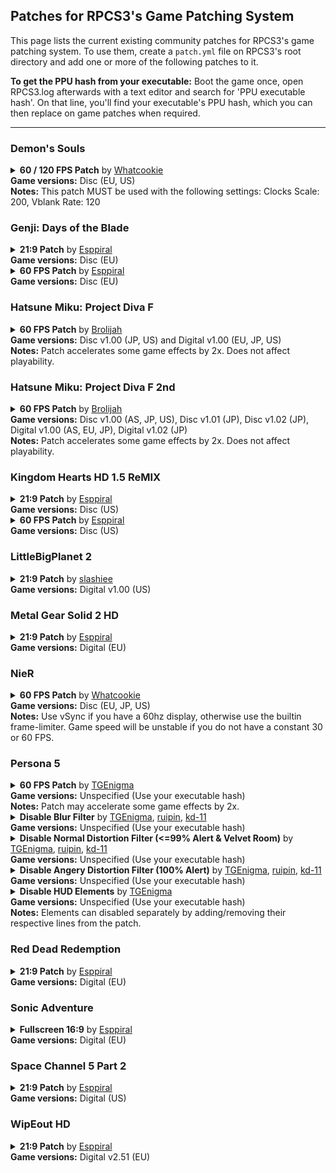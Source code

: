 ## Patches for RPCS3's Game Patching System

This page lists the current existing community patches for RPCS3's game patching system. To use them, create a `patch.yml` file on RPCS3's root directory and add one or more of the following patches to it.

**To get the PPU hash from your executable:** Boot the game once, open RPCS3.log afterwards with a text editor and search for 'PPU executable hash'. On that line, you'll find your executable's PPU hash, which you can then replace on game patches when required.

---


### Demon's Souls

<details>
<summary>
<b>60 / 120 FPS Patch</b> by <a href="https://github.com/Whatcookie" target="_blank">Whatcookie</a>
<br>
<b>Game versions:</b> Disc (EU, US)
<br>
<b>Notes:</b> This patch MUST be used with the following settings: Clocks Scale: 200, Vblank Rate: 120
</summary>

```
# 1.0.1

PPU-83681f6110d33442329073b72b8dc88a2f677172: #BLUS30443
# OPTIONAL: Disable dynamic exposure (can turn off WCB for 20% faster performance)
# Enable this if you experience flickering
#  - [be16, 0x00025EDC, 0x981f]

# Alter fixed timestep
  - [ bef32, 0x018c8db4, 0.01666667 ] # for 60fps
#  - [ bef32, 0x018c8db4, 0.00833334 ] # for 120fps

PPU-5446a2645880eefa75f7e374abd6b7818511e2ef: #BLES00932
# OPTIONAL: Disable dynamic exposure (can turn off WCB for 20% faster performance)
# Enable this if you experience flickering
#  - [be16, 0x00026AC4, 0x981f]

# Alter fixed timestep
  - [ bef32, 0x018c8f20, 0.01666667 ] # for 60fps
#  - [ bef32, 0x018c8f20, 0.00833334 ] # for 120fps
```
</details>



### Genji: Days of the Blade

<details>
<summary>
<b>21:9 Patch</b> by <a href="https://github.com/Esppiral" target="_blank">Esppiral</a>
<br>
<b>Game versions:</b> Disc (EU)
</summary>

```
# Genji: Days of the Blade [BCES00002]
PPU-4aeb132cdf86d9c4ab20e48ae70cc823e455e05d:
  - [be32, 0x100FA8B0, 0x4017B9AA] # 21:9 
```

</details>

<details>
<summary>
<b>60 FPS Patch</b> by <a href="https://github.com/Esppiral" target="_blank">Esppiral</a>
<br>
<b>Game versions:</b> Disc (EU)
</summary>

```
# Genji: Days of the Blade [BCES00002]
PPU-4aeb132cdf86d9c4ab20e48ae70cc823e455e05d:
  - [be32, 0x100FA964, 0x00000000] # for 60fps
```

</details>



### Hatsune Miku: Project Diva F

<details>
<summary>
<b>60 FPS Patch</b> by <a href="https://github.com/Brolijah" target="_blank">Brolijah</a>
<br>
<b>Game versions:</b> Disc v1.00 (JP, US) and Digital v1.00 (EU, JP, US)
<br>
<b>Notes:</b> Patch accelerates some game effects by 2x. Does not affect playability.
</summary>

```
# Project DIVA F USA Disc & PSN 1.00
PPU-f3227f57ec001582b253035fd90de77f05ead470:
  - [be32, 0xBF289C, 0x3F800000]
  - [be16, 0x589496, 0x0001]
  - [be16, 0x5894BA, 0x0001]
  - [be16, 0x589802, 0x0001]
  - [be16, 0x58982A, 0x0001]

# Project DIVA F EUR PSN 1.00
PPU-c02e3b52e3d75f52f76fb8f0fb5be7ca4d921949:
  - [be32, 0xBF289C, 0x3F800000]
  - [be16, 0x589496, 0x0001]
  - [be16, 0x5894BA, 0x0001]
  - [be16, 0x589802, 0x0001]
  - [be16, 0x58982A, 0x0001]

# Project DIVA F JAP Disc & PSN 1.00
PPU-1105af0a4d6a4a1481930c6f3090c476cde06c4c:
  - [be32, 0xBF22FC, 0x3F800000]
  - [be16, 0x586202, 0x0001]
  - [be16, 0x586226, 0x0001]
  - [be16, 0x58656E, 0x0001]
  - [be16, 0x586596, 0x0001]
```

</details>



### Hatsune Miku: Project Diva F 2nd

<details>
<summary>
<b>60 FPS Patch</b> by <a href="https://github.com/Brolijah" target="_blank">Brolijah</a>
<br>
<b>Game versions:</b> Disc v1.00 (AS, JP, US), Disc v1.01 (JP), Disc v1.02 (JP), Digital v1.00 (AS, EU, JP), Digital v1.02 (JP)
<br>
<b>Notes:</b> Patch accelerates some game effects by 2x. Does not affect playability.
</summary>

```
# Project DIVA F 2nd USA Disc 1.00 (Maybe also PSN?)
PPU-092c43e2bcacccfe3cdc22b0ab8062b91d4e1cf9: # BLUS31431 ver. 1.00
  - [be32, 0x0423C8, 0x3F800000]
  - [be16, 0x6AF44E, 0x0001]
  - [be16, 0x6AF46E, 0x0001]
  - [be16, 0x6AF492, 0x0001]
  - [be16, 0x6AF4B6, 0x0001]

# Project DIVA F 2nd EUR PSN 1.00 (Maybe also Disc?)
PPU-67e0e7c9b2a7a340c914a0d078e25aac1047e4d4: # NPEB02013 ver. 1.00
  - [be32, 0x0423C8, 0x3F800000]
  - [be16, 0x6AF44E, 0x0001]
  - [be16, 0x6AF46E, 0x0001]
  - [be16, 0x6AF492, 0x0001]
  - [be16, 0x6AF4B6, 0x0001]

# Project DIVA F 2nd ASIA Disc 1.00
PPU-51d336edfa3774f2db83ed030611f462c097c40b: # BLAS50723 ver. 1.00
  - [be32, 0x042390, 0x3F800000]
  - [be16, 0x6AF0B6, 0x0001]
  - [be16, 0x6AF0D6, 0x0001]
  - [be16, 0x6AF0FA, 0x0001]
  - [be16, 0x6AF11E, 0x0001]

# Project DIVA F 2nd ASIA PSN 1.00
PPU-c70b15d3f6694af74fa329dd4fc25fe28a59e9cc: # NPHB00671 ver. 1.00
  - [be32, 0x042390, 0x3F800000]
  - [be16, 0x6AF0B6, 0x0001]
  - [be16, 0x6AF0D6, 0x0001]
  - [be16, 0x6AF0FA, 0x0001]
  - [be16, 0x6AF11E, 0x0001]

# Project DIVA F 2nd JAP Disc & PSN 1.00 
PPU-c3291f5919ca147ac854de10f7436f4ad494233f: # BLJM61079/NPJB00435 ver. 1.00
  - [be32, 0x041F40, 0x3F800000]
  - [be16, 0x6A48F6, 0x0001]
  - [be16, 0x6A4916, 0x0001]
  - [be16, 0x6A493A, 0x0001]
  - [be16, 0x6A495E, 0x0001]

# Project DIVA F 2nd JAP Disc 1.01
PPU-058cf39c07fd13f100c1f6dc40a0ead9bf3ad51b: # BLJM61079 ver. 1.01
  - [be32, 0x041F40, 0x3F800000]
  - [be16, 0x6A48F6, 0x0001]
  - [be16, 0x6A4916, 0x0001]
  - [be16, 0x6A493A, 0x0001]
  - [be16, 0x6A495E, 0x0001]

# Project DIVA F 2nd JAP Disc 1.02
PPU-8fc9f26ed77cc9237db0e6348dcf9d6c451b6220: # BLJM61079 ver. 1.02
  - [be32, 0x041F40, 0x3F800000]
  - [be16, 0x6A48F6, 0x0001]
  - [be16, 0x6A4916, 0x0001]
  - [be16, 0x6A493A, 0x0001]
  - [be16, 0x6A495E, 0x0001]

# Project DIVA F 2nd JAP PSN 1.02
PPU-311fcd98af6adc5e64e6a833eb959f43b0976193: # NPJB00435 ver. 1.02
  - [be32, 0x041F78, 0x3F800000]
  - [be16, 0x6AB316, 0x0001]
  - [be16, 0x6AB336, 0x0001]
  - [be16, 0x6AB35A, 0x0001]
  - [be16, 0x6AB37E, 0x0001]
```

</details>



### Kingdom Hearts HD 1.5 ReMIX

<details>
<summary>
<b>21:9 Patch</b> by <a href="https://github.com/Esppiral" target="_blank">Esppiral</a>
<br>
<b>Game versions:</b> Disc (US)
</summary>

```
PPU-d626d9832ed48d1ff0d8d97e53a4e23df50cfae6:
  - [be32, 0xEB170, 0x3FAAAAAB] # VERT+ (21.9)
  - [be32, 0xEB16C, 0x3FC00000] # ZOOM+ (21.9)
```

</details>

<details>
<summary>
<b>60 FPS Patch</b> by <a href="https://github.com/Esppiral" target="_blank">Esppiral</a>
<br>
<b>Game versions:</b> Disc (US)
</summary>

```
PPU-d626d9832ed48d1ff0d8d97e53a4e23df50cfae6:
  - [be32, 0x20D1016, 0x00000000] # 60fps
```

</details>



### LittleBigPlanet 2

<details>
<summary>
<b>21:9 Patch</b> by <a href="https://github.com/slashiee" target="_blank">slashiee</a>
<br>
<b>Game versions:</b> Digital v1.00 (US)
<br>
</summary>

```
# LittleBigPlanet 2 1.33 [NPUA80662]
lbp2AspectRatio_133_NPUA80662: &lbp2AspectRatio_133_NPUA80662
    - [ bef32, 0x00D9C8EC, 2.37037037 ]
PPU-a74423ca913fc18e46cfe926db1d48e41f9858a9: # NPUA80662
    - [ load, lbp2AspectRatio_133_NPUA80662 ]
```

</details>



### Metal Gear Solid 2 HD

<details>
<summary>
<b>21:9 Patch</b> by <a href="https://github.com/Esppiral" target="_blank">Esppiral</a>
<br>
<b>Game versions:</b> Digital (EU)
</summary>

```
# METAL GEAR SOLID 2 HD EDITION [NPEB00685]
PPU-79c9f5ae14fe84851dca7bfe33f58bee3367730b:
  - [be32, 0xDEE1B0, 0x3F100001] #INGAME 21:9 AR
```

</details>



### NieR

<details>
<summary>
<b>60 FPS Patch</b> by <a href="https://github.com/Whatcookie" target="_blank">Whatcookie</a>
<br>
<b>Game versions:</b> Disc (EU, JP, US)
<br>
<b>Notes:</b> Use vSync if you have a 60hz display, otherwise use the builtin frame-limiter. Game speed will be unstable if you do not have a constant 30 or 60 FPS.
</summary>

```
PPU-13950b2e29e05a115fe317815d3da9d2b2baee65: #BLUS30481/BLES00826
- [ be32, 0x00f7c3b8, 0x386003e8 ] # li  r3, 3e8

PPU-f098ee8410599c81c89f90d698340a078dc69a90: #BLJM60223
- [ be32, 0x00f7cbcc, 0x386003e8 ] # li  r3, 3e8
```

</details>



### Persona 5

<details>
<summary>
<b>60 FPS Patch</b> by <a href="https://github.com/TGEnigma" target="_blank">TGEnigma</a>
<br>
<b>Game versions:</b> Unspecified (Use your executable hash)
<br>
<b>Notes:</b> Patch may accelerate some game effects by 2x.
</summary>

```
# Update 4/30/2018: Fix various timings, incl. battle, fix voice cutoff during cutscenes
p5_60FPS: &p5_60FPS
    - [ be32, 0x00010268, 0x9061009C ] # set update rate to 60 -> r3, 0xE0+var_44(r1)
    - [ be32, 0x008FC864, 0x60000000 ] # nop cellGcmSetSecondVFrequency
    - [ bef32, 0x00012484, 0.01666667 ]
    - [ bef32, 0x00045678, 0.01666667 ]
    - [ bef32, 0x000616F0, 0.01666667 ]
    - [ bef32, 0x00073F20, 0.01666667 ]
    # - [ bef32, 0x000753A0, 0.01666667 ] Doubles camera speed
    - [ bef32, 0x00077E54, 0.01666667 ]
    - [ bef32, 0x00078A70, 0.01666667 ]
    - [ bef32, 0x0007A238, 0.01666667 ]
    - [ bef32, 0x00081864, 0.01666667 ]
    - [ bef32, 0x000885C8, 0.01666667 ]
    - [ bef32, 0x0008C550, 0.01666667 ]
    - [ bef32, 0x0008D6D0, 0.01666667 ]
    - [ bef32, 0x000D058C, 0.01666667 ]
    - [ bef32, 0x000D0B4C, 0.01666667 ]
    - [ bef32, 0x000E4754, 0.01666667 ]
    - [ bef32, 0x000E50F0, 0.01666667 ]
    - [ bef32, 0x000E8190, 0.01666667 ]
    - [ bef32, 0x000F8B78, 0.01666667 ]
    - [ bef32, 0x00101CE8, 0.01666667 ]
    - [ bef32, 0x001E7344, 0.01666667 ]
    - [ bef32, 0x001EB0D4, 0.01666667 ]
    - [ bef32, 0x001EB328, 0.01666667 ]
    - [ bef32, 0x001EB814, 0.01666667 ]
    - [ bef32, 0x001EB940, 0.01666667 ]
    - [ bef32, 0x001EBA04, 0.01666667 ]
    - [ bef32, 0x001EBBA0, 0.01666667 ]
    - [ bef32, 0x001EBCD0, 0.01666667 ]
    - [ bef32, 0x001ECCA0, 0.01666667 ]
    - [ bef32, 0x00234C64, 0.01666667 ]
    - [ bef32, 0x0023F4BC, 0.01666667 ]
    - [ bef32, 0x002400BC, 0.01666667 ]
    - [ bef32, 0x00240BB0, 0.01666667 ]
    - [ bef32, 0x0029231C, 0.01666667 ]
    - [ bef32, 0x00294A70, 0.01666667 ]
    - [ bef32, 0x002952F8, 0.01666667 ]
    #- [ bef32, 0x002B027C, 0.01666667 ] Makes it impossible to run < 60 fps
    - [ bef32, 0x002B0688, 0.01666667 ]
    - [ bef32, 0x002B6154, 0.01666667 ]
    - [ bef32, 0x002B71F8, 0.01666667 ]
    - [ bef32, 0x002B82C8, 0.01666667 ]
    - [ bef32, 0x002B98F8, 0.01666667 ]
    - [ bef32, 0x002B9F8C, 0.01666667 ]
    - [ bef32, 0x002BA614, 0.01666667 ]
    - [ bef32, 0x002BC84C, 0.01666667 ]
    - [ bef32, 0x002BCD2C, 0.01666667 ]
    - [ bef32, 0x002C550C, 0.01666667 ]
    - [ bef32, 0x002D1328, 0.01666667 ]
    #- [ bef32, 0x002D230C, 0.01666667 ] Doubles movement speed
    - [ bef32, 0x002D2DDC, 0.01666667 ]
    - [ bef32, 0x002D8A10, 0.01666667 ]
    - [ bef32, 0x002D8A18, 0.01666667 ]
    - [ bef32, 0x002DA46C, 0.01666667 ]
    - [ bef32, 0x002FBB00, 0.01666667 ]
    - [ bef32, 0x0030E258, 0.01666667 ]
    - [ bef32, 0x003181D4, 0.01666667 ]
    - [ bef32, 0x0031CE24, 0.01666667 ]
    - [ bef32, 0x0031DBE0, 0.01666667 ]
    - [ bef32, 0x0033DBD0, 0.01666667 ]
    - [ bef32, 0x00358664, 0.01666667 ]
    - [ bef32, 0x00359020, 0.01666667 ]
    - [ bef32, 0x0035AD10, 0.01666667 ]
    - [ bef32, 0x00364A98, 0.01666667 ]
    - [ bef32, 0x0037429C, 0.01666667 ]
    - [ bef32, 0x00376E7C, 0.01666667 ]
    - [ bef32, 0x00379B08, 0.01666667 ]
    - [ bef32, 0x0037AAAC, 0.01666667 ]
    - [ bef32, 0x0037CF54, 0.01666667 ]
    - [ bef32, 0x0037DB7C, 0.01666667 ]
    - [ bef32, 0x003803F4, 0.01666667 ]
    - [ bef32, 0x00387A80, 0.01666667 ]
    - [ bef32, 0x00388684, 0.01666667 ]
    - [ bef32, 0x003ACBC0, 0.01666667 ]
    - [ bef32, 0x003BDDD0, 0.01666667 ]
    - [ bef32, 0x003E944C, 0.01666667 ]
    - [ bef32, 0x003F35EC, 0.01666667 ]
    - [ bef32, 0x003F6FF4, 0.01666667 ]
    - [ bef32, 0x0058CE18, 0.01666667 ]
    - [ bef32, 0x0058DE64, 0.01666667 ]
    - [ bef32, 0x0058E82C, 0.01666667 ]
    - [ bef32, 0x0058E958, 0.01666667 ]
    - [ bef32, 0x0058F47C, 0.01666667 ]
    - [ bef32, 0x0058FA00, 0.01666667 ]
    - [ bef32, 0x0058FAB4, 0.01666667 ]
    - [ bef32, 0x0058FBE4, 0.01666667 ]
    - [ bef32, 0x0058FD2C, 0.01666667 ]
    - [ bef32, 0x0058FE6C, 0.01666667 ]
    - [ bef32, 0x00590A04, 0.01666667 ]
    - [ bef32, 0x005B6914, 0.01666667 ]
    - [ bef32, 0x005F1C6C, 0.01666667 ]
    - [ bef32, 0x0062076C, 0.01666667 ] # battle related stuff
    - [ bef32, 0x007072BC, 0.01666667 ]
    - [ bef32, 0x00722D7C, 0.01666667 ]
    - [ bef32, 0x0073C840, 0.01666667 ]
    - [ bef32, 0x00772E50, 0.01666667 ]
    - [ bef32, 0x0087B338, 0.01666667 ]
    - [ bef32, 0x00B10110, 0.01666667 ]
    - [ bef32, 0x00B6AA14, 0.01666667 ]
    - [ bef32, 0x00B6AA38, 0.01666667 ]
    - [ bef32, 0x00B70B48, 0.01666667 ]
    - [ bef32, 0x00B70BC8, 0.01666667 ]
    - [ bef32, 0x00B71CF4, 0.01666667 ]
    - [ bef32, 0x00B72F38, 0.01666667 ]
    - [ bef32, 0x00CFF46C, 0.01666667 ]
    - [ bef32, 0x00061700, 0.1666667 ]
    - [ bef32, 0x00069AA4, 0.1666667 ]
    - [ bef32, 0x0007A1EC, 0.1666667 ]
    - [ bef32, 0x00081880, 0.1666667 ]
    - [ bef32, 0x000C8258, 0.1666667 ]
    - [ bef32, 0x000C991C, 0.1666667 ]
    - [ bef32, 0x00101CCC, 0.1666667 ]
    - [ bef32, 0x001E2C44, 0.1666667 ]
    - [ bef32, 0x001E61E8, 0.1666667 ]
    - [ bef32, 0x001E7338, 0.1666667 ]
    - [ bef32, 0x00250C50, 0.1666667 ]
    - [ bef32, 0x00256B20, 0.1666667 ]
    - [ bef32, 0x00292100, 0.1666667 ]
    - [ bef32, 0x00294A60, 0.1666667 ]
    - [ bef32, 0x002952E4, 0.1666667 ]
    - [ bef32, 0x0029FD98, 0.1666667 ]
    - [ bef32, 0x002A1BB8, 0.1666667 ]
    - [ bef32, 0x002A41D0, 0.1666667 ]
    - [ bef32, 0x002A6124, 0.1666667 ]
    - [ bef32, 0x002B4FF0, 0.1666667 ]
    - [ bef32, 0x002B60DC, 0.1666667 ]
    - [ bef32, 0x002B7174, 0.1666667 ]
    - [ bef32, 0x002B82F4, 0.1666667 ]
    - [ bef32, 0x002B8E74, 0.1666667 ]
    - [ bef32, 0x002BA600, 0.1666667 ]
    - [ bef32, 0x002BAB30, 0.1666667 ]
    - [ bef32, 0x002BB4E0, 0.1666667 ]
    - [ bef32, 0x002BB808, 0.1666667 ]
    - [ bef32, 0x002BC368, 0.1666667 ]
    - [ bef32, 0x002BC844, 0.1666667 ]
    - [ bef32, 0x002BD414, 0.1666667 ]
    - [ bef32, 0x002C4F54, 0.1666667 ]
    - [ bef32, 0x002C4FF0, 0.1666667 ]
    - [ bef32, 0x002C69E4, 0.1666667 ]
    - [ bef32, 0x002D4378, 0.1666667 ]
    - [ bef32, 0x002DD968, 0.1666667 ]
    - [ bef32, 0x002DE538, 0.1666667 ]
    - [ bef32, 0x002DEA04, 0.1666667 ]
    - [ bef32, 0x0030D7A0, 0.1666667 ]
    - [ bef32, 0x0030E6BC, 0.1666667 ]
    - [ bef32, 0x003181B8, 0.1666667 ]
    - [ bef32, 0x0031AFE0, 0.1666667 ]
    - [ bef32, 0x0031CE38, 0.1666667 ]
    - [ bef32, 0x0031DBF0, 0.1666667 ]
    - [ bef32, 0x0031EC74, 0.1666667 ]
    - [ bef32, 0x00322FB4, 0.1666667 ]
    - [ bef32, 0x00356560, 0.1666667 ]
    - [ bef32, 0x003586BC, 0.1666667 ]
    - [ bef32, 0x00358F90, 0.1666667 ]
    - [ bef32, 0x0035A380, 0.1666667 ]
    - [ bef32, 0x0035AA3C, 0.1666667 ]
    - [ bef32, 0x00364A9C, 0.1666667 ]
    - [ bef32, 0x003688C8, 0.1666667 ]
    - [ bef32, 0x00368A88, 0.1666667 ]
    - [ bef32, 0x00368E30, 0.1666667 ]
    - [ bef32, 0x00376FD0, 0.1666667 ]
    - [ bef32, 0x00377538, 0.1666667 ]
    - [ bef32, 0x00377CD8, 0.1666667 ]
    - [ bef32, 0x0037C2B0, 0.1666667 ]
    - [ bef32, 0x0037D310, 0.1666667 ]
    - [ bef32, 0x0037D418, 0.1666667 ]
    - [ bef32, 0x0037D5B4, 0.1666667 ]
    - [ bef32, 0x0037DD08, 0.1666667 ]
    - [ bef32, 0x0037DE10, 0.1666667 ]
    - [ bef32, 0x0037DF78, 0.1666667 ]
    - [ bef32, 0x00382F38, 0.1666667 ]
    - [ bef32, 0x003845F0, 0.1666667 ]
    - [ bef32, 0x00387A6C, 0.1666667 ]
    - [ bef32, 0x00398208, 0.1666667 ]
    - [ bef32, 0x00398460, 0.1666667 ]
    - [ bef32, 0x003999F8, 0.1666667 ]
    - [ bef32, 0x003A7C64, 0.1666667 ]
    - [ bef32, 0x003AA418, 0.1666667 ]
    - [ bef32, 0x003AE0E4, 0.1666667 ]
    - [ bef32, 0x003AE3A0, 0.1666667 ]
    - [ bef32, 0x003B25D8, 0.1666667 ]
    - [ bef32, 0x003BC448, 0.1666667 ]
    - [ bef32, 0x003C58C0, 0.1666667 ]
    - [ bef32, 0x003C67B0, 0.1666667 ]
    - [ bef32, 0x003C6D6C, 0.1666667 ]
    - [ bef32, 0x003EBC20, 0.1666667 ]
    - [ bef32, 0x003EE5F0, 0.1666667 ]
    - [ bef32, 0x003F1FE0, 0.1666667 ]
    - [ bef32, 0x003F6FC0, 0.1666667 ]
    - [ bef32, 0x004EB808, 0.1666667 ]
    - [ bef32, 0x0055251C, 0.1666667 ]
    - [ bef32, 0x0055EC48, 0.1666667 ]
    - [ bef32, 0x0055F4A8, 0.1666667 ]
    - [ bef32, 0x0057DC08, 0.1666667 ]
    - [ bef32, 0x0057E498, 0.1666667 ]
    - [ bef32, 0x005C5364, 0.1666667 ]
    - [ bef32, 0x00620714, 0.1666667 ]
    - [ bef32, 0x00635CB4, 0.1666667 ]
    - [ bef32, 0x00642B98, 0.1666667 ]
    - [ bef32, 0x00654EE8, 0.1666667 ]
    - [ bef32, 0x00662B04, 0.1666667 ]
    - [ bef32, 0x006AFF98, 0.1666667 ]
    - [ bef32, 0x006CAA44, 0.1666667 ]
    - [ bef32, 0x006E0224, 0.1666667 ]
    - [ bef32, 0x006E31A0, 0.1666667 ]
    - [ bef32, 0x006FCD3C, 0.1666667 ]
    - [ bef32, 0x00772E54, 0.1666667 ]
    - [ bef32, 0x00797508, 0.1666667 ]
    - [ bef32, 0x00B52E3C, 0.1666667 ]
    - [ bef32, 0x00B6AD00, 0.1666667 ]
    - [ bef32, 0x00B6B71C, 0.1666667 ]
    - [ bef32, 0x00B6E478, 0.1666667 ]
    - [ bef32, 0x00B6E880, 0.1666667 ]
    - [ bef32, 0x00B6E8B8, 0.1666667 ]
    - [ bef32, 0x00B6E8F0, 0.1666667 ]
    - [ bef32, 0x00B6E928, 0.1666667 ]
    - [ bef32, 0x00B6E960, 0.1666667 ]
    - [ bef32, 0x00B6E998, 0.1666667 ]
    - [ bef32, 0x00B6E9D0, 0.1666667 ]
    - [ bef32, 0x00B6EA08, 0.1666667 ]
    - [ bef32, 0x00B6EA40, 0.1666667 ]
    - [ bef32, 0x00B6EA78, 0.1666667 ]
    - [ bef32, 0x00B6EAB0, 0.1666667 ]
    - [ bef32, 0x00B6EAE8, 0.1666667 ]
    - [ bef32, 0x00B6EB20, 0.1666667 ]
    - [ bef32, 0x00B6EB58, 0.1666667 ]
    - [ bef32, 0x00B6EB90, 0.1666667 ]
    - [ bef32, 0x00B6EBC8, 0.1666667 ]
    - [ bef32, 0x00B6EC00, 0.1666667 ]
    - [ bef32, 0x00B6EC38, 0.1666667 ]
    - [ bef32, 0x00B6EC70, 0.1666667 ]
    - [ bef32, 0x00B6ECA8, 0.1666667 ]
    - [ bef32, 0x00B70A54, 0.1666667 ]
    - [ bef32, 0x00B70AF0, 0.1666667 ]
    - [ bef32, 0x00B70AF8, 0.1666667 ]
    - [ bef32, 0x00B70B00, 0.1666667 ]
    - [ bef32, 0x00B70B08, 0.1666667 ]
    - [ bef32, 0x00B70B10, 0.1666667 ]
    - [ bef32, 0x00B70B20, 0.1666667 ]
    - [ bef32, 0x00B70B78, 0.1666667 ]
    - [ bef32, 0x00B70B88, 0.1666667 ]
    - [ bef32, 0x00B70BB4, 0.1666667 ]
    - [ bef32, 0x00B70BC4, 0.1666667 ]
    - [ bef32, 0x00B70F60, 0.1666667 ]
    - [ bef32, 0x00B71BAC, 0.1666667 ]
    - [ bef32, 0x00B71BBC, 0.1666667 ]
    - [ bef32, 0x00B9BD30, 0.1666667 ]
    - [ bef32, 0x00CF96AC, 0.1666667 ]
    - [ bef32, 0x00CFA1E8, 0.1666667 ]
    - [ bef32, 0x00CFA20C, 0.1666667 ]
    - [ bef32, 0x00CFB210, 0.1666667 ]
    - [ bef32, 0x00CFB778, 0.1666667 ]
    - [ bef32, 0x00CFBC30, 0.1666667 ]
    - [ bef32, 0x00CFBCA8, 0.1666667 ]
    - [ bef32, 0x00CFBFD4, 0.1666667 ]
    - [ bef32, 0x00CFC0A8, 0.1666667 ]
    - [ bef32, 0x00CFF3CC, 0.1666667 ]
    - [ bef32, 0x00CFF3D4, 0.1666667 ]
    - [ bef32, 0x00CFF470, 0.1666667 ]
    - [ bef32, 0x00CFF478, 0.1666667 ]
    - [ bef32, 0x00CFF480, 0.1666667 ]
    - [ bef32, 0x00D06840, 0.1666667 ]
    - [ bef32, 0x00D06848, 0.1666667 ]
    - [ be32, 0x000FB71C, 0x3C603C88 ]
    - [ be32, 0x00109B14, 0x3C603C88 ]
    - [ be32, 0x0023FBDC, 0x3CA03C88 ]
    - [ be32, 0x00240620, 0x3CA03C88 ]
    - [ be32, 0x00241258, 0x3C803C88 ]
    - [ be32, 0x003CA4BC, 0x3C603C88 ]
    - [ be32, 0x0087B448, 0x3C603C88 ]
    - [ be32, 0x00589358, 0x60000000 ] # Fix cutscene voice cutoff

# Replace the PPU hash by the one from your executable
PPU-b8c34f774adb367761706a7f685d4f8d9d355426:
    - [ load, p5_60FPS ]
```

</details>

<details>
<summary>
<b>Disable Blur Filter</b> by <a href="https://github.com/TGEnigma" target="_blank">TGEnigma</a>, <a href="https://github.com/ruipin" target="_blank">ruipin</a>, <a href="https://github.com/kd-11" target="_blank">kd-11</a>
<br>
<b>Game versions:</b> Unspecified (Use your executable hash)
</summary>

```
p5_DisableBlur: &p5_DisableBlur
    - [ be32, 0x00FEE27A, 0x9E001700 ]
    - [ be32, 0x00FEE27E, 0xC801001D ]
    - [ be32, 0x00FEE282, 0x00000000 ]
    - [ be32, 0x00FEE286, 0x00000000 ]
    - [ be32, 0x00FEE28A, 0x1E810100 ]
    - [ be32, 0x00FEE28E, 0xC800001D ]
    - [ be32, 0x00FEE292, 0x00000000 ]
    - [ be32, 0x00FEE296, 0x00000000 ]
# Replace the PPU hash by the one from your executable
PPU-d0b4d4ba47cab3d5d8328ade1af75f0ae4861488:
   - [ load, p5_DisableBlur ]
```

</details>

<details>
<summary>
<b>Disable Normal Distortion Filter (<=99% Alert & Velvet Room)</b> by <a href="https://github.com/TGEnigma" target="_blank">TGEnigma</a>, <a href="https://github.com/ruipin" target="_blank">ruipin</a>, <a href="https://github.com/kd-11" target="_blank">kd-11</a>
<br>
<b>Game versions:</b> Unspecified (Use your executable hash)
</summary>

```
p5_DisableDistortion: &p5_DisableDistortion
    - [ be32, 0x00FE2E28, 0x9E001700 ]
    - [ be32, 0x00FE2E2C, 0xC801001D ]
    - [ be32, 0x00FE2E30, 0x00000000 ]
    - [ be32, 0x00FE2E34, 0x00000000 ]
    - [ be32, 0x00FE2E38, 0x1E810100 ]
    - [ be32, 0x00FE2E3C, 0xC800001D ]
    - [ be32, 0x00FE2E40, 0x00000000 ]
    - [ be32, 0x00FE2E44, 0x00000000 ]
# Replace the PPU hash by the one from your executable
PPU-d0b4d4ba47cab3d5d8328ade1af75f0ae4861488:
   - [ load, p5_DisableDistortion ]
```

</details>

<details>
<summary>
<b>Disable Angery Distortion Filter (100% Alert)</b> by <a href="https://github.com/TGEnigma" target="_blank">TGEnigma</a>, <a href="https://github.com/ruipin" target="_blank">ruipin</a>, <a href="https://github.com/kd-11" target="_blank">kd-11</a>
<br>
<b>Game versions:</b> Unspecified (Use your executable hash)
</summary>

```
p5_Disable100PctDistortion: &p5_Disable100PctDistortion
    - [ be32, 0x00FE31CC, 0x9E001700 ]
    - [ be32, 0x00FE31D0, 0xC801001D ]
    - [ be32, 0x00FE31D4, 0x00000000 ]
    - [ be32, 0x00FE31D8, 0x00000000 ]
    - [ be32, 0x00FE31DC, 0x1E810100 ]
    - [ be32, 0x00FE31E0, 0xC800001D ]
    - [ be32, 0x00FE31E4, 0x00000000 ]
    - [ be32, 0x00FE31E8, 0x00000000 ]
# Replace the PPU hash by the one from your executable
PPU-d0b4d4ba47cab3d5d8328ade1af75f0ae4861488:
   - [ load, p5_Disable100PctDistortion ]
```

</details>

<details>
<summary>
<b>Disable HUD Elements</b> by <a href="https://github.com/TGEnigma" target="_blank">TGEnigma</a>
<br>
<b>Game versions:</b> Unspecified (Use your executable hash)
<br>
<b>Notes:</b> Elements can disabled separately by adding/removing their respective lines from the patch.
</summary>

```
# Replace the PPU hash by the one from your executable
PPU-d0b4d4ba47cab3d5d8328ade1af75f0ae4861488:
    - [ be32, 0xDE4EC, 0x60000000 ] # mission list
    - [ be32, 0xE83F4, 0x60000000 ] # place pict
    - [ be32, 0xE5920, 0x60000000 ] # check
    - [ be32, 0x69CC4, 0x38600001 ] # alert
    - [ be32, 0x5F678, 0x60000000 ] # date
    - [ be32, 0x38A0D0, 0x4838A186 ] # misc field hud
    - [ be32, 0x28FBA0, 0x38600000 ] # party panel
    - [ be32, 0x28FBA4, 0x4E800020 ] # party panel
    - [ be32, 0xD6B48, 0x60000000 ] # mini map
    - [ be32, 0xD6490, 0x60000000 ] # mini map
```

</details>



### Red Dead Redemption 

<details>
<summary>
<b>21:9 Patch</b> by <a href="https://github.com/Esppiral" target="_blank">Esppiral</a>
<br>
<b>Game versions:</b> Digital (EU)
</summary>

```
# Red Dead Redemption [NPEB00833]
PPU-8a18a0314cade28526874128b253acd98863b83d:
  - [be32, 0x474F24, 0x4017B9AA] # 21.9 Aspect Ratio
  - [be32, 0x954B8, 0x4017B9AA] # 21.9 HUD fix for 21.9 AR
```

</details>



### Sonic Adventure

<details>
<summary>
<b>Fullscreen 16:9</b> by <a href="https://github.com/Esppiral" target="_blank">Esppiral</a>
<br>
<b>Game versions:</b> Digital (EU)
</summary>

```
#  Sonic Adventure [NPEB00304] Fullscreen  16:9 rendering
PPU-5fc2b4ea8ae9cd7a4247f28dc6af65ca1a6a9fa4:
  - [be32, 0x05043F18, 0x3F400000]
  - [be32, 0x00909260, 0x009B1604]
  - [be32, 0x0090E5B0, 0x40A00000]
  - [be32, 0x00909270, 0x40400000]
  - [be32, 0x00909274, 0xC0400000]
  - [be32, 0x00909278, 0xBF400000]
```

</details>



### Space Channel 5 Part 2

<details>
<summary>
<b>21:9 Patch</b> by <a href="https://github.com/Esppiral" target="_blank">Esppiral</a>
<br>
<b>Game versions:</b> Digital (US)
</summary>

```
# Space Channel 5 Part 2 [NPUB30353]
PPU-2f6778a8e97be84833e47ef273ff10cc2bd6809e:
  - [be32, 0x5839D4, 0x3F99999A] # ZOOM+ (21.9)
  - [be32, 0x57EF84, 0x3F400000] # VERT+ (21.9)
```

</details>



### WipEout HD

<details>
<summary>
<b>21:9 Patch</b> by <a href="https://github.com/Esppiral" target="_blank">Esppiral</a>
<br>
<b>Game versions:</b> Digital v2.51 (EU)
</summary>

```
# WipEout HD [NPEA00057] v2.51
PPU-0e95b58ae209a37060f3388434b59bcce8a708ab:
  - [be32, 0x7E4190, 0x4017B9AA] # 21:9 Aspect Ratio
  - [be32, 0x7EB4A4, 0x4017B9AA] # Render Fix
```

</details>
